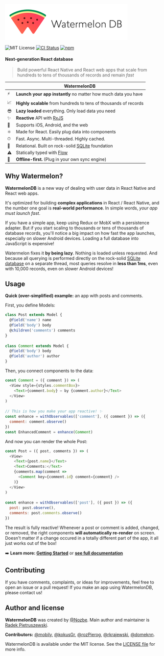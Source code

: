 <img src="./assets/logo-horizontal.png" alt="WatermelonDB" height="117" />

![MIT License](https://img.shields.io/badge/license-MIT-green.svg?style=flat)
[![CI Status](https://api.travis-ci.org/Nozbe/WatermelonDB.svg?branch=master)](https://travis-ci.org/Nozbe/WatermelonDB)
[![npm](https://img.shields.io/npm/v/@nozbe/watermelondb.svg)](https://www.npmjs.com/package/@nozbe/watermelondb)

#### Next-generation React database

> Build powerful React Native and React web apps that scale from hundreds to tens of thousands of records and remain _fast_

|   | WatermelonDB |
| - | ------------ |
| ⚡️ | **Launch your app instantly** no matter how much data you have |
| 📈 | **Highly scalable** from hundreds to tens of thousands of records |
| 😎 | **Lazy loaded** everything. Only load data you need |
| ✨ | **Reactive** API with [RxJS](https://github.com/ReactiveX/rxjs) |
| 📱 | Supports iOS, Android, and the web |
| ⚛️ | Made for React. Easily plug data into components |
| ⏱ | Fast. Async. Multi-threaded. Highly cached. |
| 🔗 | Relational. Built on rock-solid [SQLite](https://www.sqlite.org) foundation |
| ⚠️ | Statically typed with [Flow](https://flow.org) |
| 🔄 | **Offline-first.** (Plug in your own sync engine) |

## Why Watermelon?

**WatermelonDB** is a new way of dealing with user data in React Native and React web apps.

It's optimized for building **complex applications** in React / React Native, and the number one goal is **real-world performance**. In simple words, _your app must launch fast_.

If you have a simple app, keep using Redux or MobX with a persistence adapter. But if you start scaling to thousands or tens of thousands of database records, you'll notice a big impact on how fast the app launches, especially on slower Android devices. Loading a full database into JavaScript is expensive!

Watermelon fixes it **by being lazy**. Nothing is loaded unless requested. And because all querying is performed directly on the rock-solid [SQLite database](https://www.sqlite.org/index.html) on a separate thread, most queries resolve in **less than 1ms**, even with 10,000 records, even on slower Android devices!

## Usage

**Quick (over-simplified) example:** an app with posts and comments.

First, you define Models:

```js
class Post extends Model {
  @field('name') name
  @field('body') body
  @children('comments') comments
}

class Comment extends Model {
  @field('body') body
  @field('author') author
}
```

Then, you connect components to the data:

```js
const Comment = ({ comment }) => (
  <View style={styles.commentBox}>
    <Text>{comment.body} — by {comment.author}</Text>
  </View>
)

// This is how you make your app reactive! ✨
const enhance = withObservables(['comment'], ({ comment }) => ({
  comment: comment.observe()
})
const EnhancedComment = enhance(Comment)
```

And now you can render the whole Post:

```js
const Post = ({ post, comments }) => (
  <View>
    <Text>{post.name}</Text>
    <Text>Comments:</Text>
    {comments.map(comment =>
      <Comment key={comment.id} comment={comment} />
    )}
  </View>
)

const enhance = withObservables(['post'], ({ post }) => ({
  post: post.observe(),
  comments: post.comments.observe()
})
```

The result is fully reactive! Whenever a post or comment is added, changed, or removed, the right components **will automatically re-render** on screen. Doesn't matter if a change occured in a totally different part of the app, it all just works out of the box!

➡️ **Learn more: [Getting Started](./docs/GettingStarted.md)** or [**see full documentation**](./docs)

## Contributing

If you have comments, complaints, or ideas for improvements, feel free to open an issue or a pull request! If you make an app using WatermelonDB, please contact us!

## Author and license

**WatermelonDB** was created by [@Nozbe](https://github.com/Nozbe). Main author and maintainer is [Radek Pietruszewski](https://github.com/radex).

**Contributors:** [@mobily](https://github.com/mobily), [@kokusGr](https://github.com/kokusGr), [@rozPierog](https://github.com/rozPierog), [@rkrajewski](https://github.com/rkrajewski), [@domeknn](https://github.com/domeknn).

WatermelonDB is available under the MIT license. See the [LICENSE file](./LICENSE) for more info.
